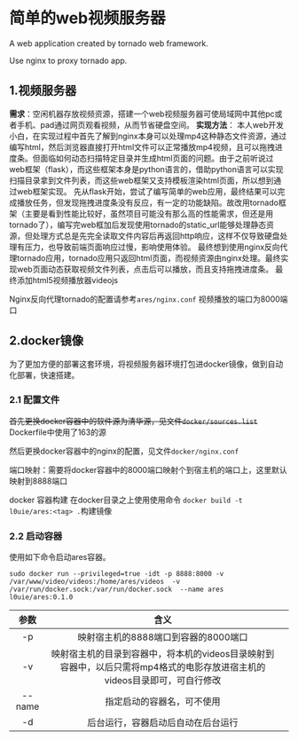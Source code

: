 # 简单的web视频服务器

A web application created by tornado web framework.

Use nginx to proxy tornado app.

## 1.视频服务器

**需求**：空闲机器存放视频资源，搭建一个web视频服务器可使局域网中其他pc或者手机、pad通过网页观看视频，从而节省硬盘空间。
**实现方法**：
本人web开发小白，在实现过程中首先了解到nginx本身可以处理mp4这种静态文件资源，通过编写html，然后浏览器直接打开html文件可以正常播放mp4视频，且可以拖拽进度条。但面临如何动态扫描特定目录并生成html页面的问题。由于之前听说过web框架（flask），而这些框架本身是python语言的，借助python语言可以实现扫描目录拿到文件列表，而这些web框架又支持模板渲染html页面，所以想到通过web框架实现。
先从flask开始，尝试了编写简单的web应用，最终结果可以完成播放任务，但发现拖拽进度条没有反应，有一定的功能缺陷。故改用tornado框架（主要是看到性能比较好，虽然项目可能没有那么高的性能需求，但还是用tornado了），编写完web框加后发现使用tornado的static_url能够处理静态资源，但处理方式总是先完全读取文件内容后再返回http响应，这样不仅导致硬盘处理有压力，也导致前端页面响应过慢，影响使用体验。
最终想到使用nginx反向代理tornado应用，tornado应用只返回html页面，而视频资源由nginx处理。最终实现web页面动态获取视频文件列表，点击后可以播放，而且支持拖拽进度条。
最终添加html5视频播放器videojs

Nginx反向代理tornado的配置请参考`ares/nginx.conf`
视频播放的端口为8000端口



## 2.docker镜像

为了更加方便的部署这套环境，将视频服务器环境打包进docker镜像，做到自动化部署，快速搭建。

### 2.1 配置文件

~~首先更换docker容器中的软件源为清华源，见文件`docker/sources.list`~~
Dockerfile中使用了163的源

然后更换docker容器中的nginx的配置，见文件`docker/nginx.conf`

端口映射：需要将docker容器中的8000端口映射个到宿主机的端口上，这里默认映射到8888端口

docker 容器构建 在docker目录之上使用使用命令 `docker build -t l0uie/ares:<tag> .`构建镜像

### 2.2 启动容器

使用如下命令启动ares容器。

```
sudo docker run --privileged=true -idt -p 8888:8000 -v /var/www/video/videos:/home/ares/videos  -v /var/run/docker.sock:/var/run/docker.sock  --name ares l0uie/ares:0.1.0
```

|   参数   |                    含义                    |      |
| :----: | :--------------------------------------: | ---- |
|   -p   |          映射宿主机的8888端口到容器的8000端口          |      |
|   -v   | 映射宿主机的目录到容器中，将本机的videos目录映射到容器中，以后只需将mp4格式的电影存放进宿主机的videos目录即可，可自行修改 |      |
| --name |              指定启动的容器名，可不使用               |      |
|   -d   |            后台运行，容器启动后自动在后台运行             |      |


